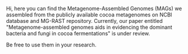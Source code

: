 Hi, here you can find the Metagenome-Assembled Genomes (MAGs) we assembled from the publicly available cocoa metagenomes on NCBI database and MG-RAST repository. Currently, our paper entitled "Metagenome-assembled genomes aids in evidencing the dominant bacteria and fungi in cocoa fermentations" is under review.

Be free to use them in your research.






